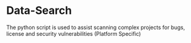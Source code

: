 # Data-Search
The python script is used to assist scanning complex projects for bugs, license and security vulnerabilities (Platform Specific)
